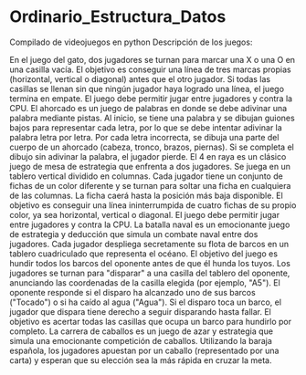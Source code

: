 # Ordinario_Estructura_Datos
Compilado de videojuegos en python
Descripción de los juegos:

En el juego del gato, dos jugadores se turnan para marcar una X o una O en una casilla vacía. El objetivo es conseguir una línea de tres marcas propias (horizontal, vertical o diagonal) antes que el otro jugador. Si todas las casillas se llenan sin que ningún jugador haya logrado una línea, el juego termina en empate. El juego debe permitir jugar entre jugadores y contra la CPU.
El ahorcado es un juego de palabras en donde se debe adivinar una palabra mediante pistas. Al inicio, se tiene una palabra y se dibujan guiones bajos para representar cada letra, por lo que se debe intentar adivinar la palabra letra por letra. Por cada letra incorrecta, se dibuja una parte del cuerpo de un ahorcado (cabeza, tronco, brazos, piernas). Si se completa el dibujo sin adivinar la palabra, el jugador pierde.
El 4 en raya es un clásico juego de mesa de estrategia que enfrenta a dos jugadores. Se juega en un tablero vertical dividido en columnas. Cada jugador tiene un conjunto de fichas de un color diferente y se turnan para soltar una ficha en cualquiera de las columnas. La ficha caerá hasta la posición más baja disponible. El objetivo es conseguir una línea ininterrumpida de cuatro fichas de su propio color, ya sea horizontal, vertical o diagonal. El juego debe permitir jugar entre jugadores y contra la CPU.
La batalla naval es un emocionante juego de estrategia y deducción que simula un combate naval entre dos jugadores. Cada jugador despliega secretamente su flota de barcos en un tablero cuadriculado que representa el océano. El objetivo del juego es hundir todos los barcos del oponente antes de que él hunda los tuyos. Los jugadores se turnan para "disparar" a una casilla del tablero del oponente, anunciando las coordenadas de la casilla elegida (por ejemplo, "A5"). El oponente responde si el disparo ha alcanzado uno de sus barcos ("Tocado") o si ha caído al agua ("Agua"). Si el disparo toca un barco, el jugador que dispara tiene derecho a seguir disparando hasta fallar. El objetivo es acertar todas las casillas que ocupa un barco para hundirlo por completo.
La carrera de caballos es un juego de azar y estrategia que simula una emocionante competición de caballos. Utilizando la baraja española, los jugadores apuestan por un caballo (representado por una carta) y esperan que su elección sea la más rápida en cruzar la meta.
